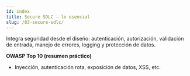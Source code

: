 ```yaml
---
id: index
title: Secure SDLC — lo esencial
slug: /03-secure-sdlc/
---
```


Integra seguridad desde el diseño: autenticación, autorización, validación de entrada, manejo de errores, logging y protección de datos.

**OWASP Top 10 (resumen práctico)**

- Inyección, autenticación rota, exposición de datos, XSS, etc.
